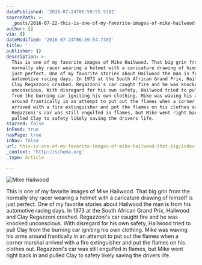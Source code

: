 ```yaml
---
datePublished: '2016-07-24T06:59:55.579Z'
sourcePath: >-
  _posts/2016-07-22-this-is-one-of-my-favorite-images-of-mike-hailwood-that-big.md
author: []
via: {}
dateModified: '2016-07-24T06:59:54.730Z'
title: ''
publisher: {}
description: >-
  This is one of my favorite images of Mike Hailwood. That big grin from the
  normally shy racer wearing a helmet with a caricature drawing of himself is
  just perfect. One of my favorite stories about Hailwood the man is from his
  automotive racing days. In 1973 at the South African Grand Prix, Hailwood and
  Clay Regazzoni crashed. Regazzoni's car caught fire and he was knocked
  unconscious. With disregard for his own safety, Hailwood tried to pull Clay
  from the burning car igniting his own clothing. Mike was waving his arms
  around frantically in an attempt to put out the flames when a corner marshal
  arrived with a fire extinguisher and put the flames on his clothes out.
  Regazzoni's car was still engulfed in flames, but Mike went right back in and
  pulled Clay to safety likely saving the drivers life.
starred: false
inFeed: true
hasPage: true
inNav: false
url: this-is-one-of-my-favorite-images-of-mike-hailwood-that-big/index.html
_context: 'http://schema.org'
_type: Article

---
```

![Mike Hailwood](https://the-grid-user-content.s3-us-west-2.amazonaws.com/a916a560-3980-4bec-a407-aa84d852667d.jpg)

This is one of my favorite images of Mike Hailwood. That big grin from the normally shy racer wearing a helmet with a caricature drawing of himself is just perfect. One of my favorite stories about Hailwood the man is from his automotive racing days. In 1973 at the South African Grand Prix, Hailwood and Clay Regazzoni crashed. Regazzoni's car caught fire and he was knocked unconscious. With disregard for his own safety, Hailwood tried to pull Clay from the burning car igniting his own clothing. Mike was waving his arms around frantically in an attempt to put out the flames when a corner marshal arrived with a fire extinguisher and put the flames on his clothes out. Regazzoni's car was still engulfed in flames, but Mike went right back in and pulled Clay to safety likely saving the drivers life.